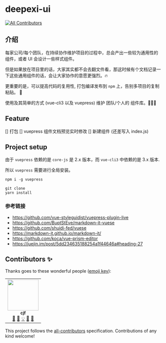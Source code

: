 # deepexi-ui
<!-- ALL-CONTRIBUTORS-BADGE:START - Do not remove or modify this section -->
[![All Contributors](https://img.shields.io/badge/all_contributors-1-orange.svg?style=flat-square)](#contributors-)
<!-- ALL-CONTRIBUTORS-BADGE:END -->

## 介绍

每家公司/每个团队，在持续协作维护项目的过程中，总会产出一些较为通用性的组件，或者 UI 会设计一些样式组件。

但是如果放在项目里的话，大家其实都不会去翻文件看，那这时候有个文档记录一下这些通用组件的话，会让大家协作的意愿更强烈。:fire:

更重要的是，可以提高代码的复用性, 打包编译发布到 `npm` 上，告别多项目的复制粘贴。 :beers:

使用及其简单的方式 (vue-cli3 以及 vuepress) 维护 团队/个人的 组件库。:tada::tada::tada:

## Feature
[] 打包
[] vuepress 组件文档预览实时修改
[] 新建组件 (还差写入 index.js)

## Project setup

由于 `vuepress` 依赖的是 `core-js` 是 2.x 版本，而 `vue-cli3` 中依赖的是 3.x 版本.

所以 `vuepress` 需要进行全局安装。

```js
npm i -g vuepress
```

```
git clone 
yarn install
```

### 参考链接
- https://github.com/vue-styleguidist/vuepress-plugin-live
- https://github.com/BuptStEve/markdown-it-vuese
- https://github.com/shuidi-fed/vuese
- https://markdown-it.github.io/markdown-it/
- https://github.com/koca/vue-prism-editor
- https://juejin.im/post/5dd234635188254a1f44646a#heading-27



## Contributors ✨

Thanks goes to these wonderful people ([emoji key](https://allcontributors.org/docs/en/emoji-key)):

<!-- ALL-CONTRIBUTORS-LIST:START - Do not remove or modify this section -->
<!-- prettier-ignore-start -->
<!-- markdownlint-disable -->
<table>
  <tr>
    <td align="center"><a href="http://www.ccc1996.cn"><img src="https://avatars1.githubusercontent.com/u/20502762?v=4" width="100px;" alt=""/><br /><sub><b>cjf</b></sub></a><br /><a href="https://github.com/cjfff/cjfff/commits?author=cjfff" title="Documentation">📖</a> <a href="https://github.com/cjfff/cjfff/issues?q=author%3Acjfff" title="Bug reports">🐛</a> <a href="#example-cjfff" title="Examples">💡</a> <a href="#ideas-cjfff" title="Ideas, Planning, & Feedback">🤔</a> <a href="#maintenance-cjfff" title="Maintenance">🚧</a></td>
  </tr>
</table>

<!-- markdownlint-enable -->
<!-- prettier-ignore-end -->
<!-- ALL-CONTRIBUTORS-LIST:END -->

This project follows the [all-contributors](https://github.com/all-contributors/all-contributors) specification. Contributions of any kind welcome!